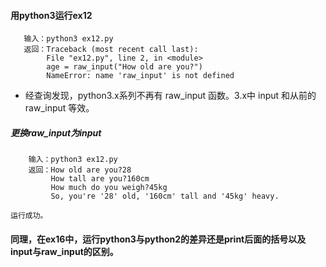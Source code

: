 #### 用python3运行ex12

```
   输入：python3 ex12.py
   返回：Traceback (most recent call last):
        File "ex12.py", line 2, in <module>
        age = raw_input("How old are you?")
        NameError: name 'raw_input' is not defined
```

* 经查询发现，python3.x系列不再有 raw\_input 函数。3.x中 input 和从前的 raw\_input 等效。

##### 更换raw\_input为input

```
    输入：python3 ex12.py
    返回：How old are you?28
         How tall are you?160cm
         How much do you weigh?45kg
         So, you're '28' old, '160cm' tall and '45kg' heavy.

运行成功。
```

#### 同理，在ex16中，运行python3与python2的差异还是print后面的括号以及input与raw\_input的区别。




